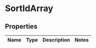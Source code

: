 
# SortIdArray

## Properties
Name | Type | Description | Notes
------------ | ------------- | ------------- | -------------



